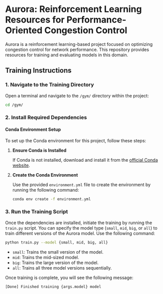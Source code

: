 # Aurora: Reinforcement Learning Resources for Performance-Oriented Congestion Control

Aurora is a reinforcement learning-based project focused on optimizing congestion 
control for network performance. This repository provides resources for training 
and evaluating models in this domain.

## Training Instructions

### 1. Navigate to the Training Directory

Open a terminal and navigate to the `/gym/` directory within the project:

```bash
cd /gym/
```

### 2. Install Required Dependencies

#### Conda Environment Setup

To set up the Conda environment for this project, follow these steps:

1. **Ensure Conda is Installed**

   If Conda is not installed, download and install it from the 
   [official Conda website](https://docs.conda.io/projects/conda/en/latest/user-guide/install/index.html).

2. **Create the Conda Environment**

   Use the provided `environment.yml` file to create the environment by running 
   the following command:

   ```bash
   conda env create -f environment.yml
    ```

### 3. Run the Training Script

Once the dependencies are installed, initiate the training by running the 
`train.py` script. You can specify the model type (`small`, `mid`, `big`, or 
`all`) to train different versions of the Aurora model. Use the following 
command:

```bash
python train.py --model {small, mid, big, all}
```
- `small`: Trains the small version of the model.
- `mid`: Trains the mid-sized model.
- `big`: Trains the large version of the model.
- `all`: Trains all three model versions sequentially.

Once training is complete, you will see the following message:
```
[Done] Finished training {args.model} model
```